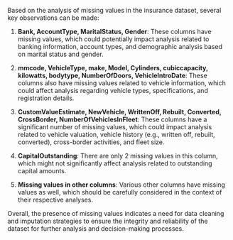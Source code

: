 Based on the analysis of missing values in the insurance dataset, several key observations can be made:

1. **Bank, AccountType, MaritalStatus, Gender**: These columns have missing values, which could potentially impact analysis related to banking information, account types, and demographic analysis based on marital status and gender.

2. **mmcode, VehicleType, make, Model, Cylinders, cubiccapacity, kilowatts, bodytype, NumberOfDoors, VehicleIntroDate**: These columns also have missing values related to vehicle information, which could affect analysis regarding vehicle types, specifications, and registration details.

3. **CustomValueEstimate, NewVehicle, WrittenOff, Rebuilt, Converted, CrossBorder, NumberOfVehiclesInFleet**: These columns have a significant number of missing values, which could impact analysis related to vehicle valuation, vehicle history (e.g., written off, rebuilt, converted), cross-border activities, and fleet size.

4. **CapitalOutstanding**: There are only 2 missing values in this column, which might not significantly affect analysis related to outstanding capital amounts.

5. **Missing values in other columns**: Various other columns have missing values as well, which should be carefully considered in the context of their respective analyses.

Overall, the presence of missing values indicates a need for data cleaning and imputation strategies to ensure the integrity and reliability of the dataset for further analysis and decision-making processes.
